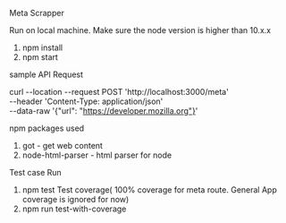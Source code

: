 Meta Scrapper

Run on local machine. Make sure the node version is higher than 10.x.x

1. npm install
2. npm start

sample API Request

curl --location --request POST 'http://localhost:3000/meta' \
--header 'Content-Type: application/json' \
--data-raw '{"url": "https://developer.mozilla.org"}'

npm packages used
1. got - get web content
2. node-html-parser - html parser for node

Test case Run
1. npm test
Test coverage( 100% coverage for meta route. General App coverage is ignored for now)
1. npm run test-with-coverage
